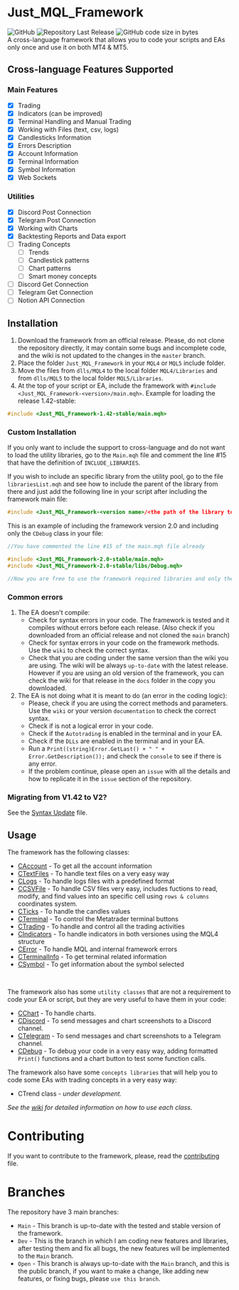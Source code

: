 # Just_MQL_Framework
![GitHub](https://img.shields.io/github/license/justupcorp/Just_MQL_Framework?color=blue)
![Repository Last Release](https://img.shields.io/github/v/release/justupcorp/Just_MQL_Framework?color=light_green)
![GitHub code size in bytes](https://img.shields.io/github/languages/code-size/justupcorp/Just_MQL_Framework?label=download%20size)
<br>
A cross-language framework that allows you to code your scripts and EAs only once and use it on both MT4 & MT5. <br>

## Cross-language Features Supported
### Main Features
- [x] Trading
- [x] Indicators (can be improved)
- [x] Terminal Handling and Manual Trading 
- [x] Working with Files (text, csv, logs)
- [x] Candlesticks Information
- [x] Errors Description
- [x] Account Information
- [x] Terminal Information 
- [x] Symbol Information
- [x] Web Sockets

### Utilities
- [x] Discord Post Connection
- [x] Telegram Post Connection
- [x] Working with Charts
- [x] Backtesting Reports and Data export
- [ ] Trading Concepts
  - [ ] Trends
  - [ ] Candlestick patterns
  - [ ] Chart patterns
  - [ ] Smart money concepts
- [ ] Discord Get Connection
- [ ] Telegram Get Connection
- [ ] Notion API Connection

## Installation
1. Download the framework from an official release. Please, do not clone the repository directly, it may contain some bugs and incomplete code, and the wiki is not updated to the changes in the `master` branch.
2. Place the folder `Just_MQL_Framework` in your `MQL4` or `MQL5` include folder.
3. Move the files from `dlls/MQL4` to the local folder `MQL4/Libraries` and from `dlls/MQL5` to the local folder `MQL5/Libraries`.
4. At the top of your script or EA, include the framework with `#include <Just_MQL_Framework-<version>/main.mqh>`. Example for loading the release 1.42-stable: <br>

```cpp
#include <Just_MQL_Framework-1.42-stable/main.mqh>
```

### Custom Installation

If you only want to include the support to cross-language and do not want to load the utility libraries, go to the `Main.mqh` file and comment the line #15 that have the definition of `INCLUDE_LIBRARIES`.

If you wish to include an specific library from the utility pool, go to the file `librariesList.mqh` and see how to include the parent of the library from there and just add the following line in your script after including the framework main file:
```cpp
#include <Just_MQL_Framework-<version name>/<the path of the library to include>>
```

This is an example of including the framework version 2.0 and including only the `CDebug` class in your file:

```cpp
//You have commented the line #15 of the main.mqh file already

#include <Just_MQL_Framework-2.0-stable/main.mqh>
#include <Just_MQL_Framework-2.0-stable/libs/Debug.mqh>

//Now you are free to use the framework required libraries and only the CDebug class from the utility pool.
```

### Common errors
1. The EA doesn't compile:
   - Check for syntax errors in your code. The framework is tested and it compiles without errors before each release. (Also check if you downloaded from an official release and not cloned the `main` branch)
   - Check for syntax errors in your code on the framework methods. Use the `wiki` to check the correct syntax.
   - Check that you are coding under the same version than the wiki you are using. The wiki will be always `up-to-date` with the latest release. However if you are using an old version of the framework, you can check the wiki for that release in the `docs` folder in the copy you downloaded.
2. The EA is not doing what it is meant to do (an error in the coding logic):
   - Please, check if you are using the correct methods and parameters. Use the `wiki` or your version `documentation` to check the correct syntax.
   - Check if is not a logical error in your code.
   - Check if the `Autotrading` is enabled in the terminal and in your EA.
   - Check if the `DLLs` are enabled in the terminal and in your EA.
   - Run a `Print((string)Error.GetLast() + " " + Error.GetDescription());` and check the `console` to see if there is any error.
   - If the problem continue, please open an `issue` with all the details and how to replicate it in the `issue` section of the repository.

### Migrating from V1.42 to V2?
See the [Syntax Update](syntax-update.md) file.

## Usage
The framework has the following classes:
- [CAccount](https://github.com/justupcorp/Just_MQL_Framework/wiki/CAccount) - To get all the account information
- [CTextFiles](https://github.com/justupcorp/Just_MQL_Framework/wiki/CTextFile) - To handle text files on a very easy way
- [CLogs](https://github.com/justupcorp/Just_MQL_Framework/wiki/CLogs) - To handle logs files with a predefined format
- [CCSVFile](https://github.com/justupcorp/Just_MQL_Framework/wiki/CCSVFile) - To handle CSV files very easy, includes fuctions to read, modify, and find values into an specific cell using `rows & columns` coordinates system.
- [CTicks](https://github.com/justupcorp/Just_MQL_Framework/wiki/CTicks) - To handle the candles values
- [CTerminal](https://github.com/justupcorp/Just_MQL_Framework/wiki/CTerminal) - To control the Metatrader terminal buttons
- [CTrading](https://github.com/justupcorp/Just_MQL_Framework/wiki/CTrading) - To handle and control all the trading activities
- [CIndicators](https://github.com/justupcorp/Just_MQL_Framework/wiki/CIndicators) - To handle indicators in both versiones using the MQL4 structure
- [CError](https://github.com/justupcorp/Just_MQL_Framework/wiki/CError) - To handle MQL and internal framework errors
- [CTerminalInfo](https://github.com/justupcorp/Just_MQL_Framework/wiki/CTerminalInfo) - To get terminal related information
- [CSymbol](https://github.com/justupcorp/Just_MQL_Framework/wiki/CSymbol) - To get information about the symbol selected

<br>

The framework also has some `utility classes` that are not a requirement to code your EA or script, but they are very useful to have them in your code:

- [CChart](https://github.com/justupcorp/Just_MQL_Framework/wiki/CChart) - To handle charts.
- [CDiscord](https://github.com/justupcorp/Just_MQL_Framework/wiki/CDiscord) - To send messages and chart screenshots to a Discord channel.
- [CTelegram](https://github.com/justupcorp/Just_MQL_Framework/wiki/CTelegram) - To send messages and chart screenshots to a Telegram channel.
- [CDebug](https://github.com/justupcorp/Just_MQL_Framework/wiki/CDebug) - To debug your code in a very easy way, adding formatted `Print()` functions and a chart button to test some function calls.

The framework also have some `concepts libraries` that will help you to code some EAs with trading concepts in a very easy way:
- CTrend class - _under development._

_See the [wiki](https://github.com/justupcorp/Just_MQL_Framework/wiki/home) for detailed information on how to use each class._

# Contributing
If you want to contribute to the framework, please, read the [contributing](contribute.md) file.

# Branches
The repository have 3 main branches:
- `Main` - This branch is up-to-date with the tested and stable version of the framework.
- `Dev` - This is the branch in which I am coding new features and libraries, after testing them and fix all bugs, the new features will be implemented to the `Main` branch.
- `Open` - This branch is always up-to-date with the `Main` branch, and this is the public branch, if you want to make a change, like adding new features, or fixing bugs, please `use this branch`.